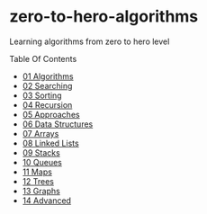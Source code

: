 # zero-to-hero-algorithms
Learning algorithms from zero to hero level

Table Of Contents
- [01 Algorithms](./01_Algorithms/index.md)
- [02 Searching](./03_Searching/index.md)
- [03 Sorting](./02_Sorting/index.md)
- [04 Recursion](./04_Recursion/index.md)
- [05 Approaches](./05_Approaches/index.md)
- [06 Data Structures](./06_DataStructures/index.md)
- [07 Arrays](./07_Arrays/index.md)
- [08 Linked Lists](./08_LinkedLists/index.md)
- [09 Stacks](./09_Stacks/index.md)
- [10 Queues](./10_Queues/index.md)
- [11 Maps](./11_Maps/index.md)
- [12 Trees](./12_Trees/index.md)
- [13 Graphs](./13_Graphs/index.md)
- [14 Advanced](./14_Advanced/index.md)
